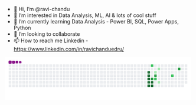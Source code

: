 


- 👋 Hi, I’m @ravi-chandu
- 👀 I’m interested in Data Analysis, ML, AI & lots of cool stuff
- 🌱 I’m currently learning Data Analysis - Power BI, SQL, Power Apps, Python
- 💞️ I’m looking to collaborate 
- 📫 How to reach me Linkedin - https://www.linkedin.com/in/ravichanduedru/




![snake gif](https://github.com/Ravi-chandu/Ravi-chandu/blob/output/github-contribution-grid-snake.gif)
